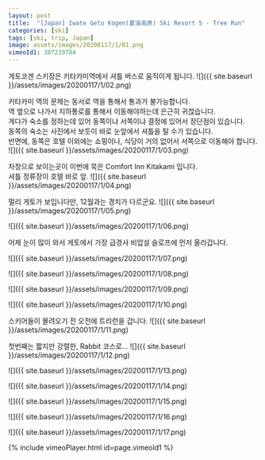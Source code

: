 ```yaml
---
layout: post
title:  "[Japan] Iwate Geto Kogen(夏油高原) Ski Resort 5 - Tree Run"
categories: [ski]
tags: [ski, trip, Japan]
image: assets/images/20200117/1/01.png
vimeoId1: 387239784
---
```


게토코겐 스키장은 키타카미역에서 셔틀 버스로 움직이게 됩니다.
![]({{ site.baseurl }}/assets/images/20200117/1/02.png)

키타카미 역의 문제는 동서로 역을 통해서 통과가 불가능합니다.     
역 옆으로 나가서 지하통로를 통해서 이동해야하는데 은근히 귀찮습니다.     
게다가 숙소를 정하는데 있어 동쪽이냐 서쪽이냐 결정에 있어서 장단점이 있습니다.    
동쪽의 숙소는 사진에서 보듯이 바로 눈앞에서 셔틀을 탈 수가 있습니다.   
반면에,   동쪽은 호텔 이외에는 쇼핑이나, 식당이 거의 없어서 서쪽으로 이동해야 합니다.    
![]({{ site.baseurl }}/assets/images/20200117/1/03.png)

차창으로 보이는곳이 이번에 묵은 Comfort Inn Kitakami 입니다.   
셔틀 정류장이 호텔 바로 앞.
![]({{ site.baseurl }}/assets/images/20200117/1/04.png)

멀리 게토가 보입니다만, 12월과는 경치가 다르군요.
![]({{ site.baseurl }}/assets/images/20200117/1/05.png)

![]({{ site.baseurl }}/assets/images/20200117/1/06.png)

어제 눈이 많이 와서 게토에서 가장 급경사 비압설 슬로프에 먼저 올라갑니다.

![]({{ site.baseurl }}/assets/images/20200117/1/07.png)

![]({{ site.baseurl }}/assets/images/20200117/1/08.png)

![]({{ site.baseurl }}/assets/images/20200117/1/09.png)

![]({{ site.baseurl }}/assets/images/20200117/1/10.png)

스키어들이 몰려오기 전 오전에 트리런을 갑니다.
![]({{ site.baseurl }}/assets/images/20200117/1/11.png)

첫번째는 짧지만 강렬한, Rabbit 코스로...
![]({{ site.baseurl }}/assets/images/20200117/1/12.png)

![]({{ site.baseurl }}/assets/images/20200117/1/13.png)

![]({{ site.baseurl }}/assets/images/20200117/1/14.png)

![]({{ site.baseurl }}/assets/images/20200117/1/15.png)

![]({{ site.baseurl }}/assets/images/20200117/1/16.png)

![]({{ site.baseurl }}/assets/images/20200117/1/17.png)


{% include vimeoPlayer.html id=page.vimeoId1 %}